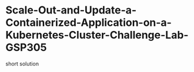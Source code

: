 # Scale-Out-and-Update-a-Containerized-Application-on-a-Kubernetes-Cluster-Challenge-Lab-GSP305
short solution 
